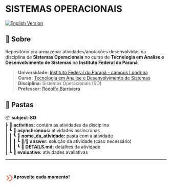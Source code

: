 # **SISTEMAS OPERACIONAIS**

<a href="https://github.com/devweslen/subject-so/blob/main/EN-US.md">
 <img
    src="https://img.shields.io/badge/English%20Version-informational?style=for-the-badge&logoColor=white&color=44318D"
    alt="English Version"
  />
</a>

## 📙 **Sobre**

Repositório pra armazenar atividades/anotações desenvolvidas na disciplina de **Sistemas Operacionais** no curso de **Tecnologia em Analise e Desenvolvimento de Sistemas** no **Instituto Federal do Paraná**.

> **Universidade:** [Instituto Federal do Paraná - campus Londrina](https://londrina.ifpr.edu.br) \
> **Curso:** [Tecnologia em Analise e Desenvolvimento de Sistemas](https://londrina.ifpr.edu.br/tecnologia-em-analise-e-desenvolvimento-de-sistemas/componentes-curriculares/) \
> **Disciplina:** Sistemas Operacionais (SO) \
> **Professor:** [Rodolfo Barriviera](https://www.linkedin.com/in/profrodolfobarriviera/?originalSubdomain=br)

## 📙 **Pastas**

📦 **subject-SO** \
┣ 📂 **activities:** contém as atividades da disciplina \
┃ ┗ 📂 **asynchronous:** atividades assíncronas \
┃ ┃ ┗ 📂 **nome\_da\_atividade:** pasta com a atividade \
┃ ┃ ┃ ┗ 📂/📜 **answer:** solução da atividade (caso necessário) \
┃ ┃ ┃ ┗ 📜 **DETAILS.md:** detalhes da atividade \
┃ ┗ 📂 **evaluative:** atividades avaliativas 

---

<br/>

<strong>Aproveite cada momento!</strong>
<a href="https://www.weslen.dev/">
  <img
      align="left"
      height="25"
      src=".github/assets/logo.svg"
      alt="Logo"
  />
</a>